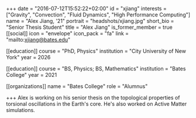 +++
date = "2016-07-12T15:52:22+02:00"
id = "xjiang"
interests = ["Gravity", "Convection", "Fluid Dynamics", "High Performance Computing"]
name = "Alex Jiang, '21"
portrait = "headshots/xjiang.jpg"
short_bio = "Senior Thesis Student"
title = "Alex Jiang"
is_former_member = true
[[social]]
    icon = "envelope"
    icon_pack = "fa"
    link = "mailto:xjiang@bates.edu"

[[education]]
    course = "PhD, Physics"
    institution = "City University of New York"
    year = 2026

[[education]]
    course = "BS, Physics; BS, Mathematics"
    institution = "Bates College"
    year = 2021

[[organizations]]
    name = "Bates College"
    role = "Alumnus"

+++ 
Alex is working on his senior thesis on the topological properties of torsional oscillations in the Earth's core. He's also worked on Active Matter simulations.

